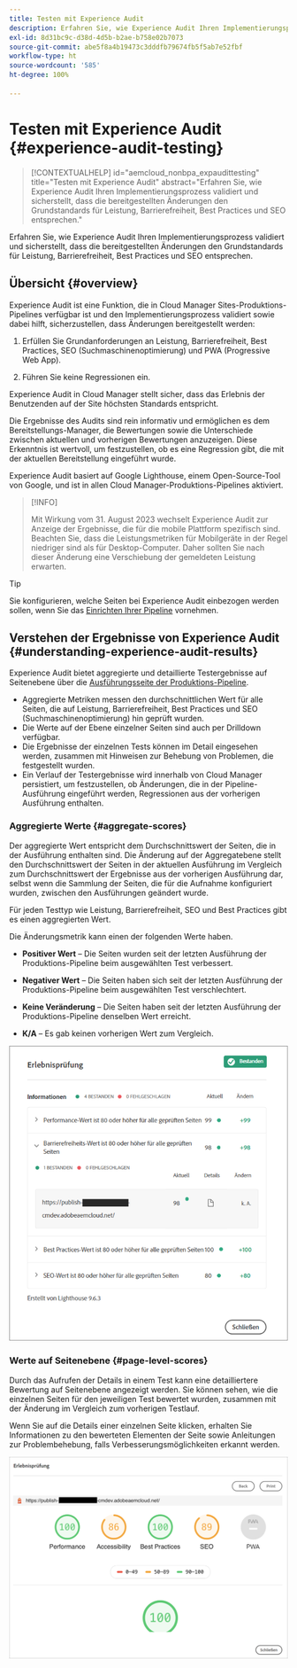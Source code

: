 ```yaml
---
title: Testen mit Experience Audit
description: Erfahren Sie, wie Experience Audit Ihren Implementierungsprozess validiert und sicherstellt, dass die bereitgestellten Änderungen den Grundstandards für Leistung, Barrierefreiheit, Best Practices und SEO entsprechen.
exl-id: 8d31bc9c-d38d-4d5b-b2ae-b758e02b7073
source-git-commit: abe5f8a4b19473c3dddfb79674fb5f5ab7e52fbf
workflow-type: ht
source-wordcount: '585'
ht-degree: 100%

---
```



# Testen mit Experience Audit {#experience-audit-testing}

>[!CONTEXTUALHELP]
>id="aemcloud_nonbpa_expaudittesting"
>title="Testen mit Experience Audit"
>abstract="Erfahren Sie, wie Experience Audit Ihren Implementierungsprozess validiert und sicherstellt, dass die bereitgestellten Änderungen den Grundstandards für Leistung, Barrierefreiheit, Best Practices und SEO entsprechen."

Erfahren Sie, wie Experience Audit Ihren Implementierungsprozess validiert und sicherstellt, dass die bereitgestellten Änderungen den Grundstandards für Leistung, Barrierefreiheit, Best Practices und SEO entsprechen.

## Übersicht {#overview}

Experience Audit ist eine Funktion, die in Cloud Manager Sites-Produktions-Pipelines verfügbar ist und den Implementierungsprozess validiert sowie dabei hilft, sicherzustellen, dass Änderungen bereitgestellt werden:

1. Erfüllen Sie Grundanforderungen an Leistung, Barrierefreiheit, Best Practices, SEO (Suchmaschinenoptimierung) und PWA (Progressive Web App).

1. Führen Sie keine Regressionen ein.

Experience Audit in Cloud Manager stellt sicher, dass das Erlebnis der Benutzenden auf der Site höchsten Standards entspricht.

Die Ergebnisse des Audits sind rein informativ und ermöglichen es dem Bereitstellungs-Manager, die Bewertungen sowie die Unterschiede zwischen aktuellen und vorherigen Bewertungen anzuzeigen. Diese Erkenntnis ist wertvoll, um festzustellen, ob es eine Regression gibt, die mit der aktuellen Bereitstellung eingeführt wurde.

Experience Audit basiert auf Google Lighthouse, einem Open-Source-Tool von Google, und ist in allen Cloud Manager-Produktions-Pipelines aktiviert.

>[!INFO]
>
>Mit Wirkung vom 31. August 2023 wechselt Experience Audit zur Anzeige der Ergebnisse, die für die mobile Plattform spezifisch sind. Beachten Sie, dass die Leistungsmetriken für Mobilgeräte in der Regel niedriger sind als für Desktop-Computer. Daher sollten Sie nach dieser Änderung eine Verschiebung der gemeldeten Leistung erwarten.

>[!TIP]
>
>Sie konfigurieren, welche Seiten bei Experience Audit einbezogen werden sollen, wenn Sie das [Einrichten Ihrer Pipeline](/help/implementing/cloud-manager/configuring-pipelines/configuring-production-pipelines.md#full-stack-code) vornehmen.

## Verstehen der Ergebnisse von Experience Audit {#understanding-experience-audit-results}

Experience Audit bietet aggregierte und detaillierte Testergebnisse auf Seitenebene über die [Ausführungsseite der Produktions-Pipeline](/help/implementing/cloud-manager/deploy-code.md).

* Aggregierte Metriken messen den durchschnittlichen Wert für alle Seiten, die auf Leistung, Barrierefreiheit, Best Practices und SEO (Suchmaschinenoptimierung) hin geprüft wurden.
* Die Werte auf der Ebene einzelner Seiten sind auch per Drilldown verfügbar.
* Die Ergebnisse der einzelnen Tests können im Detail eingesehen werden, zusammen mit Hinweisen zur Behebung von Problemen, die festgestellt wurden.
* Ein Verlauf der Testergebnisse wird innerhalb von Cloud Manager persistiert, um festzustellen, ob Änderungen, die in der Pipeline-Ausführung eingeführt werden, Regressionen aus der vorherigen Ausführung enthalten.

### Aggregierte Werte {#aggregate-scores}

Der aggregierte Wert entspricht dem Durchschnittswert der Seiten, die in der Ausführung enthalten sind. Die Änderung auf der Aggregatebene stellt den Durchschnittswert der Seiten in der aktuellen Ausführung im Vergleich zum Durchschnittswert der Ergebnisse aus der vorherigen Ausführung dar, selbst wenn die Sammlung der Seiten, die für die Aufnahme konfiguriert wurden, zwischen den Ausführungen geändert wurde.

Für jeden Testtyp wie Leistung, Barrierefreiheit, SEO und Best Practices gibt es einen aggregierten Wert.

Die Änderungsmetrik kann einen der folgenden Werte haben.

* **Positiver Wert** – Die Seiten wurden seit der letzten Ausführung der Produktions-Pipeline beim ausgewählten Test verbessert.

* **Negativer Wert** – Die Seiten haben sich seit der letzten Ausführung der Produktions-Pipeline beim ausgewählten Test verschlechtert.

* **Keine Veränderung** – Die Seiten haben seit der letzten Ausführung der Produktions-Pipeline denselben Wert erreicht.

* **K/A** – Es gab keinen vorherigen Wert zum Vergleich.

![Experience Audit-Ergebnisse](/help/implementing/cloud-manager/assets/exp-audit-1.png)

### Werte auf Seitenebene {#page-level-scores}

Durch das Aufrufen der Details in einem Test kann eine detailliertere Bewertung auf Seitenebene angezeigt werden. Sie können sehen, wie die einzelnen Seiten für den jeweiligen Test bewertet wurden, zusammen mit der Änderung im Vergleich zum vorherigen Testlauf.

Wenn Sie auf die Details einer einzelnen Seite klicken, erhalten Sie Informationen zu den bewerteten Elementen der Seite sowie Anleitungen zur Problembehebung, falls Verbesserungsmöglichkeiten erkannt werden.

![Werte auf Seitenebene](/help/implementing/cloud-manager/assets/exp-audit-2.png)

